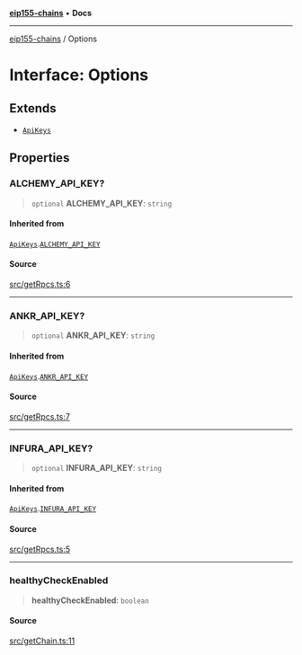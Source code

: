 [**eip155-chains**](../README.md) • **Docs**

***

[eip155-chains](../globals.md) / Options

# Interface: Options

## Extends

- [`ApiKeys`](ApiKeys.md)

## Properties

### ALCHEMY\_API\_KEY?

> `optional` **ALCHEMY\_API\_KEY**: `string`

#### Inherited from

[`ApiKeys`](ApiKeys.md).[`ALCHEMY_API_KEY`](ApiKeys.md#alchemy_api_key)

#### Source

[src/getRpcs.ts:6](https://github.com/ivanzzeth/eip155-chains/blob/22c7ef2cf5ad8b30c8773b9a336fe5b8ea173773/src/getRpcs.ts#L6)

***

### ANKR\_API\_KEY?

> `optional` **ANKR\_API\_KEY**: `string`

#### Inherited from

[`ApiKeys`](ApiKeys.md).[`ANKR_API_KEY`](ApiKeys.md#ankr_api_key)

#### Source

[src/getRpcs.ts:7](https://github.com/ivanzzeth/eip155-chains/blob/22c7ef2cf5ad8b30c8773b9a336fe5b8ea173773/src/getRpcs.ts#L7)

***

### INFURA\_API\_KEY?

> `optional` **INFURA\_API\_KEY**: `string`

#### Inherited from

[`ApiKeys`](ApiKeys.md).[`INFURA_API_KEY`](ApiKeys.md#infura_api_key)

#### Source

[src/getRpcs.ts:5](https://github.com/ivanzzeth/eip155-chains/blob/22c7ef2cf5ad8b30c8773b9a336fe5b8ea173773/src/getRpcs.ts#L5)

***

### healthyCheckEnabled

> **healthyCheckEnabled**: `boolean`

#### Source

[src/getChain.ts:11](https://github.com/ivanzzeth/eip155-chains/blob/22c7ef2cf5ad8b30c8773b9a336fe5b8ea173773/src/getChain.ts#L11)
